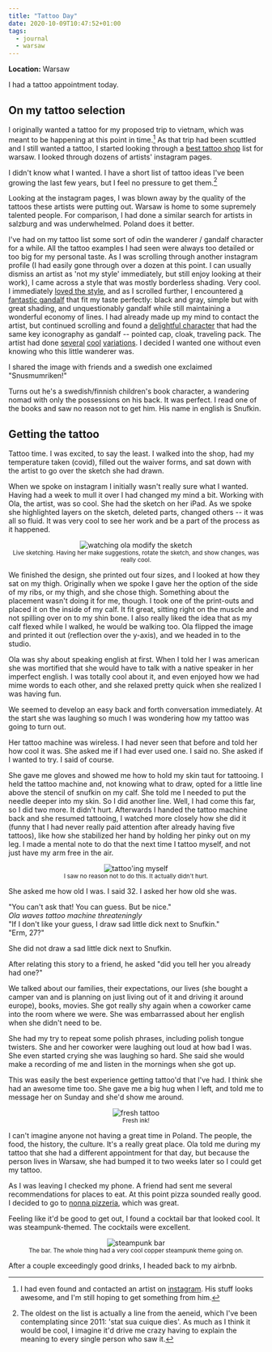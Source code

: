 ```yaml
---
title: "Tattoo Day"
date: 2020-10-09T10:47:52+01:00
tags:
  - journal
  - warsaw
---
```


**Location:** Warsaw

I had a tattoo appointment today.

## On my tattoo selection

I originally wanted a tattoo for my proposed trip to vietnam, which was meant
to be happening at this point in time.[^1] As that trip had been scuttled and
I still wanted a tattoo, I started looking through a [best tattoo
shop](http://streetwise.pl/2019/03/06/15-tattoo-studios-in-warsaw-you-should-know-about/)
list for warsaw. I looked through dozens of artists' instagram pages.

I didn't know what I wanted. I have a short list of tattoo ideas I've been
growing the last few years, but I feel no pressure to get them.[^2]

Looking at the instagram pages, I was blown away by the quality of the
tattoos these artists were putting out. Warsaw is home to some supremely
talented people. For comparison, I had done a similar search for artists in
salzburg and was underwhelmed. Poland does it better.

I've had on my tattoo list some sort of odin the wanderer / gandalf character
for a while. All the tattoo examples I had seen were always too detailed or
too big for my personal taste. As I was scrolling through another instagram
profile (I had easily gone through over a dozen at this point. I can usually
dismiss an artist as 'not my style' immediately, but still enjoy looking at
their work), I came across a style that was mostly borderless shading. Very
cool. I immediately [loved the
style](https://www.instagram.com/p/B9hO1iVHXzW/), and as I scrolled further,
I encountered [a fantastic gandalf](https://www.instagram.com/p/BqnGXlUHeJK/)
that fit my taste perfectly: black and gray, simple but with great shading,
and unquestionably gandalf while still maintaining a wonderful economy of
lines. I had already made up my mind to contact the artist, but continued
scrolling and found a [delightful
character](https://www.instagram.com/p/BW0KMTAluBo/) that had the same key
iconography as gandalf -- pointed cap, cloak, traveling pack. The artist had
done [several](https://www.instagram.com/p/BelCVQPH2pD/)
[cool](https://www.instagram.com/p/CCQ60EVHDmf/)
[variations](https://www.instagram.com/p/BenuNZJnG0R/). I decided I wanted
one without even knowing who this little wanderer was.

I shared the image with friends and a swedish one exclaimed "Snusmumriken!"

Turns out he's a swedish/finnish children's book character, a wandering nomad
with only the possessions on his back. It was perfect. I read one of the
books and saw no reason not to get him. His name in english is Snufkin.

## Getting the tattoo

Tattoo time. I was excited, to say the least. I walked into the shop, had my
temperature taken (covid), filled out the waiver forms, and sat down with the
artist to go over the sketch she had drawn.

When we spoke on instagram I initially wasn't really sure what I wanted.
Having had a week to mull it over I had changed my mind a bit. Working with
Ola, the artist, was so cool. She had the sketch on her iPad. As we spoke she
highlighted layers on the sketch, deleted parts, changed others -- it was all
so fluid. It was very cool to see her work and be a part of the process as it
happened.

<div style="text-align:center;">
<img style="max-width: 90%; width: auto; height: auto;" loading="lazy" src="/images/warsaw_tattoo_sketch.jpg" alt="watching ola modify the sketch">
<figcaption><small>Live sketching. Having her make suggestions, rotate the sketch, and show changes, was really cool.</small></figcaption>
</div>

We finished the design, she printed out four sizes, and I looked at how they
sat on my thigh. Originally when we spoke I gave her the option of the side
of my ribs, or my thigh, and she chose thigh. Something about the placement
wasn't doing it for me, though. I took one of the print-outs and placed it on
the inside of my calf. It fit great, sitting right on the muscle and not
spilling over on to my shin bone. I also really liked the idea that as my
calf flexed while I walked, he would be walking too. Ola flipped the image
and printed it out (reflection over the y-axis), and we headed in to the
studio.

Ola was shy about speaking english at first. When I told her I was american
she was mortified that she would have to talk with a native speaker in her
imperfect english. I was totally cool about it, and even enjoyed how we had
mime words to each other, and she relaxed pretty quick when she realized I
was having fun.

We seemed to develop an easy back and forth conversation immediately. At the
start she was laughing so much I was wondering how my tattoo was going to
turn out.

Her tattoo machine was wireless. I had never seen that before and told her
how cool it was. She asked me if I had ever used one. I said no. She asked if
I wanted to try. I said of course.

She gave me gloves and showed me how to hold my skin taut for tattooing. I
held the tattoo machine and, not knowing what to draw, opted for a little
line above the stencil of snufkin on my calf. She told me I needed to put the
needle deeper into my skin. So I did another line. Well, I had come this far,
so I did two more. It didn't hurt. Afterwards I handed the tattoo machine
back and she resumed tattooing, I watched more closely how she did it (funny
that I had never really paid attention after already having five tattoos),
like how she stabilized her hand by holding her pinky out on my leg. I made a
mental note to do that the next time I tattoo myself, and not just have my
arm free in the air.

<div style="text-align:center;">
<img style="max-width: 60%; width: auto; height: auto;" loading="lazy" src="/images/warsaw_self_tattoo.jpg" alt="tattoo'ing myself">
<figcaption><small>I saw no reason not to do this. It actually didn't hurt.</small></figcaption>
</div>

She asked me how old I was. I said 32. I asked her how old she was.

"You can't ask that! You can guess. But be nice."<br>
*Ola waves tattoo machine threateningly*<br>
"If I don't like your guess, I draw sad little dick next to Snufkin."<br>
"Erm, 27?"<br>

She did not draw a sad little dick next to Snufkin.

After relating this story to a friend, he asked "did you tell her you already
had one?"

We talked about our families, their expectations, our lives (she bought a
camper van and is planning on just living out of it and driving it around
europe), books, movies. She got really shy again when a coworker came into
the room where we were. She was embarrassed about her english when she didn't
need to be.

She had my try to repeat some polish phrases, including polish tongue
twisters. She and her coworker were laughing out loud at how bad I was. She
even started crying she was laughing so hard. She said she would make a
recording of me and listen in the mornings when she got up.

This was easily the best experience getting tattoo'd that I've had. I think
she had an awesome time too. She gave me a big hug when I left, and told me
to message her on Sunday and she'd show me around.

<div style="text-align:center;">
<img style="max-width: 60%; width: auto; height: auto;" loading="lazy" src="/images/warsaw_fresh_ink.jpg" alt="fresh tattoo">
<figcaption><small>Fresh ink!</small></figcaption>
</div>

I can't imagine anyone not having a great time in Poland. The people, the
food, the history, the culture. It's a really great place. Ola told me during
my tattoo that she had a different appointment for that day, but because the
person lives in Warsaw, she had bumped it to two weeks later so I could get
my tattoo.

As I was leaving I checked my phone. A friend had sent me several
recommendations for places to eat. At this point pizza sounded really good. I
decided to go to [nonna pizzeria](https://goo.gl/maps/Kha2S9WyCcgaYSc69),
which was great.

Feeling like it'd be good to get out, I found a cocktail bar that looked
cool. It was steampunk-themed. The cocktails were excellent.

<div style="text-align:center;">
<img style="max-width: 90%; width: auto; height: auto;" loading="lazy" src="/images/warsaw_steampunk_bar.jpg" alt="steampunk bar">
<figcaption><small>The bar. The whole thing had a very cool copper steampunk theme going on.</small></figcaption>
</div>

After a couple exceedingly good drinks, I headed back to my airbnb.

[^1]: I had even found and contacted an artist on [instagram](https://www.instagram.com/black.fishhh/). His stuff looks
awesome, and I'm still hoping to get something from him.
[^2]: The oldest on the list is actually a line from the aeneid, which I've
been contemplating since 2011: 'stat sua cuique dies'. As much as I think it
would be cool, I imagine it'd drive me crazy having to explain the meaning to
every single person who saw it.
